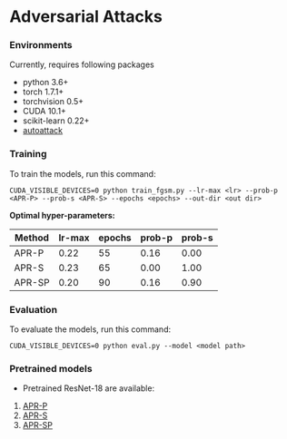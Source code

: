 # Adversarial Attacks

### Environments
Currently, requires following packages
- python 3.6+
- torch 1.7.1+
- torchvision 0.5+
- CUDA 10.1+
- scikit-learn 0.22+
- [autoattack](https://github.com/fra31/auto-attack)

### Training
To train the models, run this command:
```train
CUDA_VISIBLE_DEVICES=0 python train_fgsm.py --lr-max <lr> --prob-p <APR-P> --prob-s <APR-S> --epochs <epochs> --out-dir <out dir>
```
**Optimal hyper-parameters:**

| **Method**  | **lr-max** | **epochs** | **prob-p** | **prob-s** |
|-------------|------------|------------|------------|------------|
| APR-P       | 0.22       | 55         | 0.16       | 0.00       |
| APR-S       | 0.23       | 65         | 0.00       | 1.00       |
| APR-SP      | 0.20       | 90         | 0.16       | 0.90       |

### Evaluation
To evaluate the models, run this command:
```train
CUDA_VISIBLE_DEVICES=0 python eval.py --model <model path>
```

### Pretrained models
- Pretrained ResNet-18 are available:
1. [APR-P](https://drive.google.com/drive/folders/1ezfU3AZCGUDADoLwi-63NnuAWyhSQLaH?usp=sharing)
2. [APR-S](https://drive.google.com/drive/folders/1HuNrBsbdEu5MePPK8Bwt9bCbhFZZgH-S?usp=sharing)
3. [APR-SP](https://drive.google.com/drive/folders/1XEB5kU8-CWVlEY4mC7-XC5o1pGUzN4qs?usp=sharing)